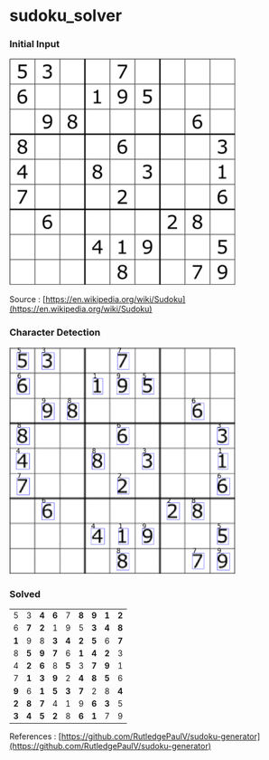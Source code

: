 # sudoku_solver


### Initial Input
<img src="https://raw.githubusercontent.com/CVxTz/sudoku_solver/master/solver/samples/wiki_sudoku.png" alt="drawing" width="400"/>

Source : [https://en.wikipedia.org/wiki/Sudoku](https://en.wikipedia.org/wiki/Sudoku)

### Character Detection
<img src="https://raw.githubusercontent.com/CVxTz/sudoku_solver/master/solver/samples/wiki_plot.png" alt="drawing" width="400"/>

### Solved

<table><tr><td>5</td><td>3</td><td><b>4</b></td><td><b>6</b></td><td>7</td><td><b>8</b></td><td><b>9</b></td><td><b>1</b></td><td><b>2</b></td></tr><tr><td>6</td><td><b>7</b></td><td><b>2</b></td><td>1</td><td>9</td><td>5</td><td><b>3</b></td><td><b>4</b></td><td><b>8</b></td></tr><tr><td><b>1</b></td><td>9</td><td>8</td><td><b>3</b></td><td><b>4</b></td><td><b>2</b></td><td><b>5</b></td><td>6</td><td><b>7</b></td></tr><tr><td>8</td><td><b>5</b></td><td><b>9</b></td><td><b>7</b></td><td>6</td><td><b>1</b></td><td><b>4</b></td><td><b>2</b></td><td>3</td></tr><tr><td>4</td><td><b>2</b></td><td><b>6</b></td><td>8</td><td><b>5</b></td><td>3</td><td><b>7</b></td><td><b>9</b></td><td>1</td></tr><tr><td>7</td><td><b>1</b></td><td><b>3</b></td><td><b>9</b></td><td>2</td><td><b>4</b></td><td><b>8</b></td><td><b>5</b></td><td>6</td></tr><tr><td><b>9</b></td><td>6</td><td><b>1</b></td><td><b>5</b></td><td><b>3</b></td><td><b>7</b></td><td>2</td><td>8</td><td><b>4</b></td></tr><tr><td><b>2</b></td><td><b>8</b></td><td><b>7</b></td><td>4</td><td>1</td><td>9</td><td><b>6</b></td><td><b>3</b></td><td>5</td></tr><tr><td><b>3</b></td><td><b>4</b></td><td><b>5</b></td><td><b>2</b></td><td>8</td><td><b>6</b></td><td><b>1</b></td><td>7</td><td>9</td></tr></table>




References :
[https://github.com/RutledgePaulV/sudoku-generator](https://github.com/RutledgePaulV/sudoku-generator)
